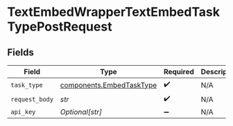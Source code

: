 # TextEmbedWrapperTextEmbedTaskTypePostRequest


## Fields

| Field                                                                | Type                                                                 | Required                                                             | Description                                                          |
| -------------------------------------------------------------------- | -------------------------------------------------------------------- | -------------------------------------------------------------------- | -------------------------------------------------------------------- |
| `task_type`                                                          | [components.EmbedTaskType](../../models/components/embedtasktype.md) | :heavy_check_mark:                                                   | N/A                                                                  |
| `request_body`                                                       | *str*                                                                | :heavy_check_mark:                                                   | N/A                                                                  |
| `api_key`                                                            | *Optional[str]*                                                      | :heavy_minus_sign:                                                   | N/A                                                                  |